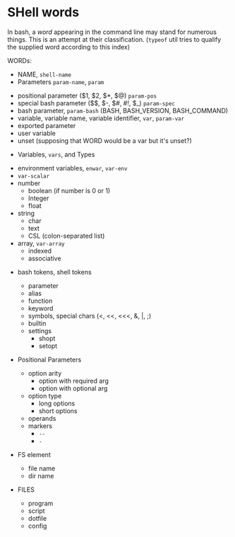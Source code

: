 # SHell words

In bash, a *word* appearing in the command line may stand for numerous things. 
This is an attempt at their classification. 
(`typeof` util tries to qualify the supplied word according to this index)

WORDs:
* NAME, `shell-name`
* Parameters `param-name`, `param`
- positional parameter ($1, $2, $*, $@) `param-pos`
- special bash parameter ($$, $-, $#, #!, $_) `param-spec`
- bash parameter, `param-bash` (BASH, BASH_VERSION, BASH_COMMAND)
- variable, variable name, variable identifier, `var`, `param-var`
- exported parameter 
- user variable
- unset (supposing that WORD would be a var but it's unset?)

* Variables, `vars`, and Types
- environment variables, `enwar`, `var-env`
- `var-scalar`
- number
  - boolean (if number is 0 or 1)
  - Integer
  - float
- string
  - char
  - text
  - CSL (colon-separated list)
- array, `var-array`
  - indexed
  - associative

* bash tokens, shell tokens
  - parameter
  - alias
  - function
  - keyword
  - symbols, special chars (<, <<, <<<, &, |, ;)
  - builtin
  - settings
    - shopt
    - setopt

* Positional Parameters
  - option arity
    - option with required arg
    - option with optional arg
  - option type
    - long options
    - short options
  - operands
  - markers
    - `--`
    - `-`
    
* FS element
  - file name
  - dir name

* FILES
  - program
  - script
  - dotfile
  - config

